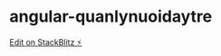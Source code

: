 # angular-quanlynuoidaytre

[Edit on StackBlitz ⚡️](https://stackblitz.com/edit/angular-quanlynuoidaytre)